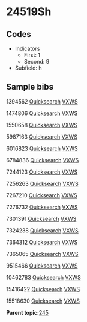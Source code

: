 # 24519$h

## Codes

-   Indicators
    -   First: 1
    -   Second: 9
-   Subfield: h

## Sample bibs

1394562 [Quicksearch](https://search.library.yale.edu/catalog/1394562) [VXWS](http://prodorbis.library.yale.edu:7014/vxws/GetHoldingsService?bibId=1394562)

1474806 [Quicksearch](https://search.library.yale.edu/catalog/1474806) [VXWS](http://prodorbis.library.yale.edu:7014/vxws/GetHoldingsService?bibId=1474806)

1550658 [Quicksearch](https://search.library.yale.edu/catalog/1550658) [VXWS](http://prodorbis.library.yale.edu:7014/vxws/GetHoldingsService?bibId=1550658)

5987163 [Quicksearch](https://search.library.yale.edu/catalog/5987163) [VXWS](http://prodorbis.library.yale.edu:7014/vxws/GetHoldingsService?bibId=5987163)

6016823 [Quicksearch](https://search.library.yale.edu/catalog/6016823) [VXWS](http://prodorbis.library.yale.edu:7014/vxws/GetHoldingsService?bibId=6016823)

6784836 [Quicksearch](https://search.library.yale.edu/catalog/6784836) [VXWS](http://prodorbis.library.yale.edu:7014/vxws/GetHoldingsService?bibId=6784836)

7244123 [Quicksearch](https://search.library.yale.edu/catalog/7244123) [VXWS](http://prodorbis.library.yale.edu:7014/vxws/GetHoldingsService?bibId=7244123)

7256263 [Quicksearch](https://search.library.yale.edu/catalog/7256263) [VXWS](http://prodorbis.library.yale.edu:7014/vxws/GetHoldingsService?bibId=7256263)

7267210 [Quicksearch](https://search.library.yale.edu/catalog/7267210) [VXWS](http://prodorbis.library.yale.edu:7014/vxws/GetHoldingsService?bibId=7267210)

7276732 [Quicksearch](https://search.library.yale.edu/catalog/7276732) [VXWS](http://prodorbis.library.yale.edu:7014/vxws/GetHoldingsService?bibId=7276732)

7301391 [Quicksearch](https://search.library.yale.edu/catalog/7301391) [VXWS](http://prodorbis.library.yale.edu:7014/vxws/GetHoldingsService?bibId=7301391)

7324238 [Quicksearch](https://search.library.yale.edu/catalog/7324238) [VXWS](http://prodorbis.library.yale.edu:7014/vxws/GetHoldingsService?bibId=7324238)

7364312 [Quicksearch](https://search.library.yale.edu/catalog/7364312) [VXWS](http://prodorbis.library.yale.edu:7014/vxws/GetHoldingsService?bibId=7364312)

7365065 [Quicksearch](https://search.library.yale.edu/catalog/7365065) [VXWS](http://prodorbis.library.yale.edu:7014/vxws/GetHoldingsService?bibId=7365065)

9515466 [Quicksearch](https://search.library.yale.edu/catalog/9515466) [VXWS](http://prodorbis.library.yale.edu:7014/vxws/GetHoldingsService?bibId=9515466)

10462783 [Quicksearch](https://search.library.yale.edu/catalog/10462783) [VXWS](http://prodorbis.library.yale.edu:7014/vxws/GetHoldingsService?bibId=10462783)

15416422 [Quicksearch](https://search.library.yale.edu/catalog/15416422) [VXWS](http://prodorbis.library.yale.edu:7014/vxws/GetHoldingsService?bibId=15416422)

15518630 [Quicksearch](https://search.library.yale.edu/catalog/15518630) [VXWS](http://prodorbis.library.yale.edu:7014/vxws/GetHoldingsService?bibId=15518630)

**Parent topic:**[245](../../tags/245/245.md)

